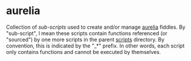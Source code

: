 aurelia
=====

Collection of _sub-scripts_ used to create and/or manage [aurelia](../../../fiddles/aurelia) fiddles.  By "sub-script",
I mean these scripts contain functions referenced (or "sourced") by one more scripts in the parent [scripts](../..)
directory.  By convention, this is indicated by the "_*" prefix.  In other words, each script only contains functions and
cannot be executed by themselves.

